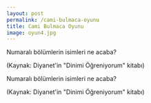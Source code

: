 ```yaml
---
layout: post
permalink: /cami-bulmaca-oyunu
title: Cami Bulmaca Oyunu
image: oyun4.jpg
---
```



Numaralı bölümlerin isimleri ne acaba?      

(Kaynak: Diyanet'in "Dinimi Öğreniyorum" kitabı)





Numaralı bölümlerin isimleri ne acaba?

(Kaynak: Diyanet'in "Dinimi Öğreniyorum" kitabı)